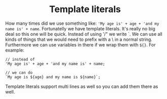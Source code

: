 <div align="center">
    <h1>Template literals</h1>
</div>

How many times did we use something like: `'My age is' + age + 'and my name is' + name`. Fortunatelly we have template literals. It's really no big deal so this one will be quick. Instead of using '/" we write \`. We can use all kinds of things that we would need to prefix with a \ in a normal string. Furthermore we can use variables in there if we wrap them with `${}`. For example:

```
// instead of
'My age is' + age + 'and my name is' + name;

// we can do
`My age is ${age} and my name is ${name}`;
```

Template literals support multi lines as well so you can add them there as well.